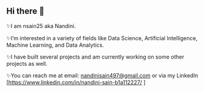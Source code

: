 ## Hi there 👋
✨I am nsain25 aka Nandini. 

✨I’m interested in a variety of fields like Data Science, Artificial Intelligence, Machine Learning, and Data Analytics. 

✨I have built several projects and am currently working on some other projects as well.

✨You can reach me at email: nandinisain497@gmail.com or via my LinkedIn [https://www.linkedin.com/in/nandini-sain-b1a112227/ ] 

<!--
**nsain25/nsain25** is a ✨ _special_ ✨ repository because its `README.md` (this file) appears on your GitHub profile.

Here are some ideas to get you started:

- 🔭 I’m currently working on ...
- 🌱 I’m currently learning ...
- 👯 I’m looking to collaborate on ...
- 🤔 I’m looking for help with ...
- 💬 Ask me about ...
- 📫 How to reach me: ...
- 😄 Pronouns: ...
- ⚡ Fun fact: ...
-->
